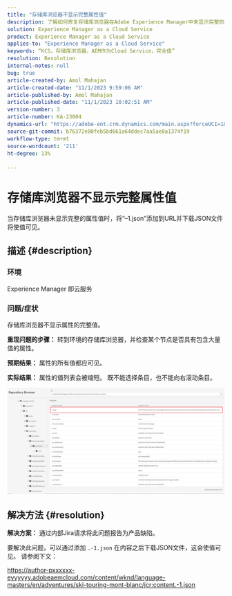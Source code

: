 ```yaml
---
title: "存储库浏览器不显示完整属性值"
description: 了解如何修复存储库浏览器在Adobe Experience Manager中未显示完整的属性值的问题。 将“–1.json”添加到URL。
solution: Experience Manager as a Cloud Service
product: Experience Manager as a Cloud Service
applies-to: "Experience Manager as a Cloud Service"
keywords: “KCS，存储库浏览器，AEM作为Cloud Service，完全值”
resolution: Resolution
internal-notes: null
bug: true
article-created-by: Amol Mahajan
article-created-date: "11/1/2023 9:59:06 AM"
article-published-by: Amol Mahajan
article-published-date: "11/1/2023 10:02:51 AM"
version-number: 3
article-number: KA-23004
dynamics-url: "https://adobe-ent.crm.dynamics.com/main.aspx?forceUCI=1&pagetype=entityrecord&etn=knowledgearticle&id=a7d66748-9d78-ee11-8179-6045bd0065b6"
source-git-commit: b76372e80feb5bd661a64ddec7aa5ae8a1374f19
workflow-type: tm+mt
source-wordcount: '211'
ht-degree: 13%

---
```


# 存储库浏览器不显示完整属性值


当存储库浏览器未显示完整的属性值时，将“–1.json”添加到URL并下载JSON文件将使值可见。

## 描述 {#description}


### <b>环境</b>

Experience Manager 即云服务



### <b>问题/症状</b>

存储库浏览器不显示属性的完整值。

<b>重现问题的步骤：</b> 转到环境的存储库浏览器，并检查某个节点是否具有包含大量值的属性。

<b>预期结果：</b> 属性的所有值都应可见。

<b>实际结果：</b> 属性的值列表会被缩短。 既不能选择条目，也不能向右滚动条目。



![](assets/05df7e78-ff6b-ee11-8df0-6045bd006e5a.png)


## 解决方法 {#resolution}

<b>解决方案：</b>
通过内部Jira请求将此问题报告为产品缺陷。

要解决此问题，可以通过添加 `.-1.json` 在内容之后下载JSON文件，这会使值可见。 请参阅下文：

https://author-pxxxxxx-eyyyyyy.adobeaemcloud.com/content/wknd/language-masters/en/adventures/ski-touring-mont-blanc/jcr:content.-1.json
